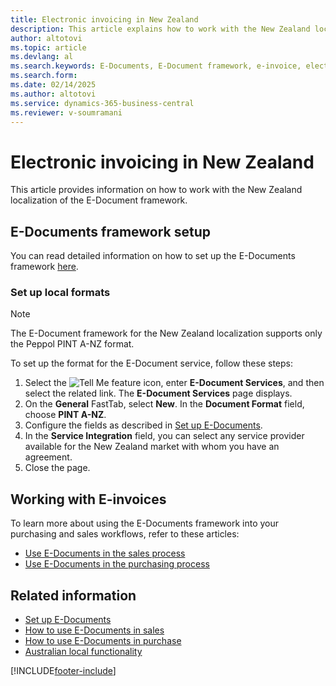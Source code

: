 ```yaml
---
title: Electronic invoicing in New Zealand
description: This article explains how to work with the New Zealand localization of the E-Document framework.
author: altotovi
ms.topic: article
ms.devlang: al
ms.search.keywords: E-Documents, E-Document framework, e-invoice, electronic invoice, Peppol, PINT A-NZ
ms.search.form: 
ms.date: 02/14/2025
ms.author: altotovi
ms.service: dynamics-365-business-central
ms.reviewer: v-soumramani
---
```


# Electronic invoicing in New Zealand

This article provides information on how to work with the New Zealand localization of the E-Document framework.

## E-Documents framework setup

You can read detailed information on how to set up the E-Documents framework [here](../../finance-how-setup-edocuments.md).  

### Set up local formats  

> [!NOTE]
> The E-Document framework for the New Zealand localization supports only the Peppol PINT A-NZ format.

To set up the format for the E-Document service, follow these steps:  

1. Select the ![Tell Me feature](../../media/ui-search/search_small.png "Tell me what you want to do") icon, enter **E-Document Services**, and then select the related link. The **E-Document Services** page displays.
1. On the **General** FastTab, select **New**. In the **Document Format** field, choose **PINT A-NZ**.  
1. Configure the fields as described in [Set up E-Documents](../../finance-how-setup-edocuments.md).
1. In the **Service Integration** field, you can select any service provider available for the New Zealand market with whom you have an agreement.  
1. Close the page.  

## Working with E-invoices

To learn more about using the E-Documents framework into your purchasing and sales workflows, refer to these articles:

- [Use E-Documents in the sales process](../../finance-how-use-edocuments.md)
- [Use E-Documents in the purchasing process](../../finance-how-use-edocuments-purchase.md)

## Related information

- [Set up E-Documents](../../finance-how-setup-edocuments.md)  
- [How to use E-Documents in sales](../../finance-how-use-edocuments.md)  
- [How to use E-Documents in purchase](../../finance-how-use-edocuments-purchase.md)  
- [Australian local functionality](new-zealand-local-functionality.md)  

[!INCLUDE[footer-include](../../includes/footer-banner.md)]
